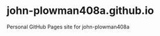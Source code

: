 # john-plowman408a.github.io
Personal GitHub Pages site for john-plowman408a

<!-- Auto-update: 2025-10-07T03:24:48.366802 -->
